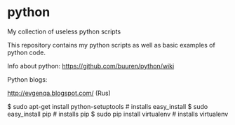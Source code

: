 python
======

My collection of useless python scripts

This repository contains my python scripts as well as basic examples of python code.

Info about python: https://github.com/buuren/python/wiki

Python blogs:

http://evgenqa.blogspot.com/ (Rus)


$ sudo apt-get install python-setuptools # installs easy_install
$ sudo easy_install pip # installs pip
$ sudo pip install virtualenv # installs virtualenv
